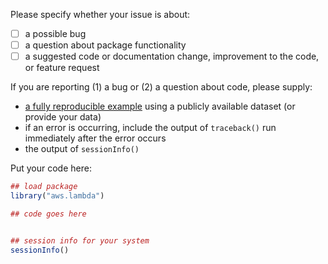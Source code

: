 Please specify whether your issue is about:

 - [ ] a possible bug
 - [ ] a question about package functionality
 - [ ] a suggested code or documentation change, improvement to the code, or feature request

If you are reporting (1) a bug or (2) a question about code, please supply:

 - [a fully reproducible example](http://stackoverflow.com/questions/5963269/how-to-make-a-great-r-reproducible-example) using a publicly available dataset (or provide your data)
 - if an error is occurring, include the output of `traceback()` run immediately after the error occurs
 - the output of `sessionInfo()`

Put your code here:

```R
## load package
library("aws.lambda")

## code goes here


## session info for your system
sessionInfo()
```

